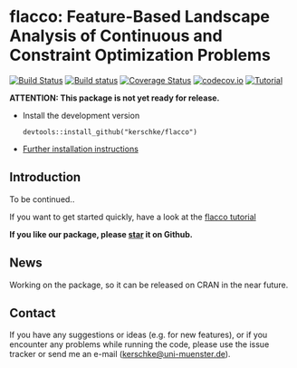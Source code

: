 flacco: Feature-Based Landscape Analysis of Continuous and Constraint Optimization Problems
===========================================================================================

[![Build Status](https://travis-ci.org/kerschke/flacco.svg?branch=master)](https://travis-ci.org/kerschke/flacco)
[![Build status](https://ci.appveyor.com/api/projects/status/cd170v2xlpw8db47/branch/master?svg=true)](https://ci.appveyor.com/project/kerschke/flacco/branch/master)
[![Coverage Status](https://coveralls.io/repos/kerschke/flacco/badge.svg?branch=master)](https://coveralls.io/r/kerschke/flacco?branch=master)
[![codecov.io](http://codecov.io/github/kerschke/flacco/coverage.svg?branch=master)](http://codecov.io/github/kerschke/flacco?branch=master)
[![Tutorial](https://img.shields.io/badge/tutorial-flacco-ff69b5.svg)](http://kerschke.github.io/flacco-tutorial/site/)

**ATTENTION: This package is not yet ready for release.**

* Install the development version

    ```splus
    devtools::install_github("kerschke/flacco")
    ```

* [Further installation instructions](https://githubkagesInfo/wiki/Installation-Information)


Introduction
------------

To be continued..

If you want to get started quickly, have a look at the [flacco tutorial](http://kerschke.github.io/flacco-tutorial/site/)

**If you like our package, please [star](https://github.com/blog/1204-notifications-stars) it on Github.**


News
----

Working on the package, so it can be released on CRAN in the near future.


Contact
-------

If you have any suggestions or ideas (e.g. for new features), or if you encounter any problems while running the code, please use the issue tracker or send me an e-mail (kerschke@uni-muenster.de).

